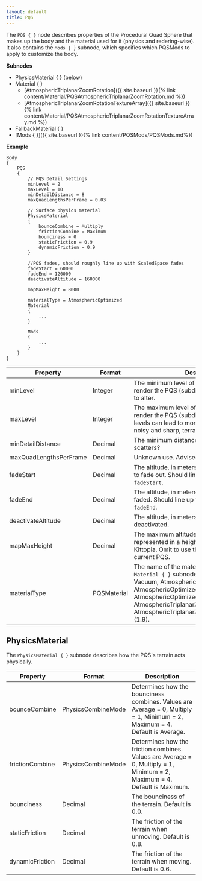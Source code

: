 ```yaml
---
layout: default
title: PQS
---
```

The `PQS { }` node describes properties of the Procedural Quad Sphere that makes up the body and the material used for it (physics and redering-wise). It also contains the `Mods { }` subnode, which specifies which PQSMods to apply to customize the body.

**Subnodes**
* PhysicsMaterial { } (below)
* Material { }
  + [AtmosphericTriplanarZoomRotation]({{ site.baseurl }}{% link content/Material/PQSAtmosphericTriplanarZoomRotation.md %})
  + [AtmosphericTriplanarZoomRotationTextureArray]({{ site.baseurl }}{% link content/Material/PQSAtmosphericTriplanarZoomRotationTextureArray.md %})
* FallbackMaterial { }
* [Mods { }]({{ site.baseurl }}{% link content/PQSMods/PQSMods.md%})

**Example**
```
Body
{
    PQS
    {
        // PQS Detail Settings
        minLevel = 2
        maxLevel = 10
        minDetailDistance = 8
        maxQuadLengthsPerFrame = 0.03

        // Surface physics material
        PhysicsMaterial
        {
            bounceCombine = Multiply
            frictionCombine = Maximum
            bounciness = 0
            staticFriction = 0.9
            dynamicFriction = 0.9
        }
        
        //PQS fades, should roughly line up with ScaledSpace fades
        fadeStart = 60000
        fadeEnd = 120000
        deactivateAltitude = 160000

        mapMaxHeight = 8000
        
        materialType = AtmosphericOptimized
        Material
        {
            ...
        }

        Mods
        {
            ...
        }
    }
}
```

|Property|Format|Description|
|--------|------|-----------|
|minLevel|Integer|The minimum level of triangles needed to render the PQS (subdivision level). Advised not to alter.|
|maxLevel|Integer|The maximum level of triangles needed to render the PQS (subdivision level). Higher levels can lead to more detailed, yet much more noisy and sharp, terrain.|
|minDetailDistance|Decimal|The minimum distance needed to render scatters?|
|maxQuadLengthsPerFrame|Decimal|Unknown use. Advised not to alter.|
|fadeStart|Decimal|The altitude, in meters, in which the PQS begins to fade out. Should line up with ScaledVersion's `fadeStart`.|
|fadeEnd|Decimal|The altitude, in meters, in which the PQS is fully faded. Should line up with ScaledVersion's `fadeEnd`.|
|deactivateAltitude|Decimal|The altitude, in meters, in which the PQS is deactivated.|
|mapMaxHeight|Decimal|The maximum altitude, in meters, that can be represented in a height map exported from Kittopia. Omit to use the full height of the current PQS.|
|materialType|PQSMaterial|The name of the material type to use in the `Material { }` subnode. Possible values: Vacuum, AtmosphericBasic, AtmosphericMain, AtmosphericOptimized, AtmosphericExtra, AtmosphericOptimizedFastBlend, AtmosphericTriplanarZoomRotation, AtmosphericTriplanarZoomRotationTextureArray (1.9).|

## PhysicsMaterial
The `PhysicsMaterial { }` subnode describes how the PQS's terrain acts physically.

|Property|Format|Description|
|--------|------|-----------|
|bounceCombine|PhysicsCombineMode|Determines how the bounciness combines. Values are Average = 0, Multiply = 1, Minimum = 2, Maximum = 4. Default is Average.|
|frictionCombine|PhysicsCombineMode|Determines how the friction combines. Values are Average = 0, Multiply = 1, Minimum = 2, Maximum = 4. Default is Maximum.|
|bounciness|Decimal|The bounciness of the terrain. Default is 0.0.|
|staticFriction|Decimal|The friction of the terrain when unmoving. Default is 0.8.|
|dynamicFriction|Decimal|The friction of the terrain when moving. Default is 0.6.|
